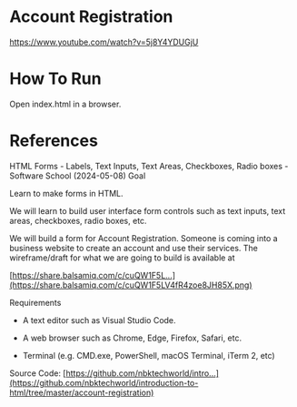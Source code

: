 # Account Registration
https://www.youtube.com/watch?v=5j8Y4YDUGjU

# How To Run
Open index.html in a browser.

# References
HTML Forms - Labels, Text Inputs, Text Areas, Checkboxes, Radio boxes - Software School (2024-05-08)
Goal

Learn to make forms in HTML.

We will learn to build user interface form controls such as text inputs, text areas, checkboxes, radio boxes, etc.

We will build a form for Account Registration. Someone is coming into a business website to create an account and use their services. The wireframe/draft for what we are going to build is available at

[https://share.balsamiq.com/c/cuQW1F5L...](https://share.balsamiq.com/c/cuQW1F5LV4fR4zoe8JH85X.png)

Requirements

- A text editor such as Visual Studio Code.

- A web browser such as Chrome, Edge, Firefox, Safari, etc.

- Terminal (e.g. CMD.exe, PowerShell, macOS Terminal, iTerm 2, etc)

Source Code: [https://github.com/nbktechworld/intro...](https://github.com/nbktechworld/introduction-to-html/tree/master/account-registration)
